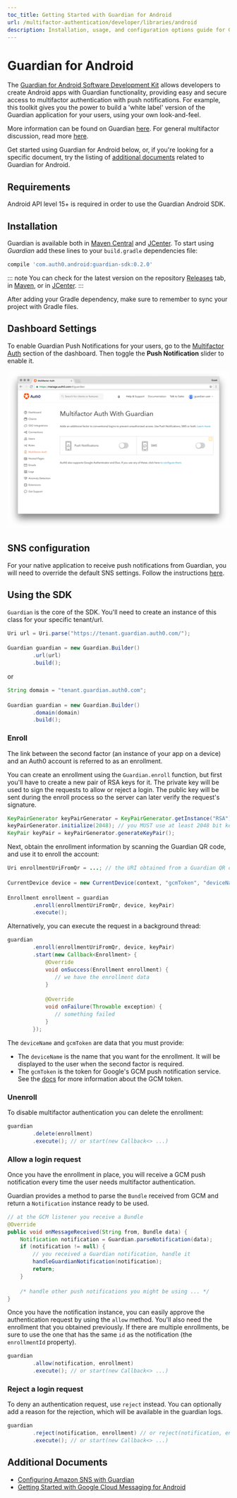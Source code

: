 ```yaml
---
toc_title: Getting Started with Guardian for Android
url: /multifactor-authentication/developer/libraries/android
description: Installation, usage, and configuration options guide for Guardian for Android
---
```


# Guardian for Android
The [Guardian for Android Software Development Kit](https://github.com/auth0/Guardian.Android) allows developers to create Android apps with Guardian functionality, providing easy and secure access to multifactor authentication with push notifications. For example, this toolkit gives you the power to build a 'white label' version of the Guardian application for your users, using your own look-and-feel.

More information can be found on Guardian [here](/multifactor-authentication/guardian). For general multifactor discussion, read more [here](/multifactor-authentication).

Get started using Guardian for Android below, or, if you're looking for a specific document, try the listing of [additional documents](#additional-documents) related to Guardian for Android.

## Requirements

Android API level 15+ is required in order to use the Guardian Android SDK.

## Installation

Guardian is available both in [Maven Central](http://search.maven.org) and [JCenter](https://bintray.com/bintray/jcenter). To start using *Guardian* add these lines to your `build.gradle` dependencies file:

```gradle
compile 'com.auth0.android:guardian-sdk:0.2.0'
```

::: note
You can check for the latest version on the repository [Releases](https://github.com/auth0/GuardianSDK.Android/releases) tab, in [Maven](http://search.maven.org/#search%7Cgav%7C1%7Cg%3A%22com.auth0.android%22%20AND%20a%3A%22guardian%22), or in [JCenter](https://bintray.com/auth0/android/Guardian.Android).
:::

After adding your Gradle dependency, make sure to remember to sync your project with Gradle files.

## Dashboard Settings

To enable Guardian Push Notifications for your users, go to the [Multifactor Auth](${manage_url}/#/guardian) section of the dashboard. Then toggle the **Push Notification** slider to enable it.

![](/media/articles/mfa/guardian-dashboard.png)

## SNS configuration

For your native application to receive push notifications from Guardian, you will need to override the default SNS settings. Follow the instructions [here](/multifactor-authentication/developer/sns-configuration).

## Using the SDK


`Guardian` is the core of the SDK. You'll need to create an instance of this class for your specific tenant/url.

```java
Uri url = Uri.parse("https://tenant.guardian.auth0.com/");

Guardian guardian = new Guardian.Builder()
        .url(url)
        .build();
```

or

```java
String domain = "tenant.guardian.auth0.com";

Guardian guardian = new Guardian.Builder()
        .domain(domain)
        .build();
```


### Enroll

The link between the second factor (an instance of your app on a device) and an Auth0 account is referred to as an enrollment.

You can create an enrollment using the `Guardian.enroll` function, but first you'll have to create a new pair of RSA keys for it. The private key will be used to sign the requests to allow or reject a login. The public key will be sent during the enroll process so the server can later verify the request's signature.

```java
KeyPairGenerator keyPairGenerator = KeyPairGenerator.getInstance("RSA");
keyPairGenerator.initialize(2048); // you MUST use at least 2048 bit keys
KeyPair keyPair = keyPairGenerator.generateKeyPair();
```

Next, obtain the enrollment information by scanning the Guardian QR code, and use it to enroll the account:

```java
Uri enrollmentUriFromQr = ...; // the URI obtained from a Guardian QR code

CurrentDevice device = new CurrentDevice(context, "gcmToken", "deviceName");

Enrollment enrollment = guardian
        .enroll(enrollmentUriFromQr, device, keyPair)
        .execute();
```

Alternatively, you can execute the request in a background thread:

```java
guardian
        .enroll(enrollmentUriFromQr, device, keyPair)
        .start(new Callback<Enrollment> {
            @Override
            void onSuccess(Enrollment enrollment) {
               // we have the enrollment data
            }

            @Override
            void onFailure(Throwable exception) {
               // something failed
            }
        });
```

The `deviceName` and `gcmToken` are data that you must provide:

- The `deviceName` is the name that you want for the enrollment. It will be displayed to the user when the second factor is required.
- The `gcmToken` is the token for Google's GCM push notification service. See the [docs](https://developers.google.com/cloud-messaging/android/client#sample-register) for more information about the GCM token.

### Unenroll

To disable multifactor authentication you can delete the enrollment:

```java
guardian
        .delete(enrollment)
        .execute(); // or start(new Callback<> ...)
```

### Allow a login request

Once you have the enrollment in place, you will receive a GCM push notification every time the user needs multifactor authentication.

Guardian provides a method to parse the `Bundle` received from GCM and return a `Notification` instance ready to be used.

```java
// at the GCM listener you receive a Bundle
@Override
public void onMessageReceived(String from, Bundle data) {
    Notification notification = Guardian.parseNotification(data);
    if (notification != null) {
        // you received a Guardian notification, handle it
        handleGuardianNotification(notification);
        return;
    }

    /* handle other push notifications you might be using ... */
}
```

Once you have the notification instance, you can easily approve the authentication request by using the `allow` method. You'll also need the enrollment that you obtained previously. If there are multiple enrollments, be sure to use the one that has the same `id` as the notification (the `enrollmentId` property).

```java
guardian
        .allow(notification, enrollment)
        .execute(); // or start(new Callback<> ...)
```

### Reject a login request

To deny an authentication request, use `reject` instead. You can optionally add a reason for the rejection, which will be available in the guardian logs.

```java
guardian
        .reject(notification, enrollment) // or reject(notification, enrollment, reason)
        .execute(); // or start(new Callback<> ...)
```



## Additional Documents

* [Configuring Amazon SNS with Guardian](/multifactor-authentication/developer/sns-configuration)
* [Getting Started with Google Cloud Messaging for Android](https://docs.aws.amazon.com/sns/latest/dg/mobile-push-gcm.html)
